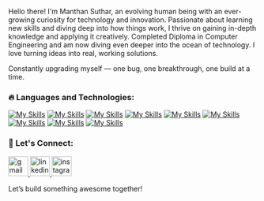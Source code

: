 <p>Hello there! I'm Manthan Suthar, an evolving human being with an ever-growing curiosity for technology and innovation. Passionate about learning new skills and diving deep into how things work, I thrive on gaining in-depth knowledge and applying it creatively. Completed Diploma in Computer Engineering and am now diving even deeper into the ocean of technology. I love turning ideas into real, working solutions.</p> 

<p>Constantly upgrading myself — one bug, one breakthrough, one build at a time.</p>  
  
### **🔥 Languages and Technologies:**  

[![My Skills](https://skillicons.dev/icons?i=dart)](https://dart.dev/)
[![My Skills](https://skillicons.dev/icons?i=flutter)](https://flutter.dev/)
[![My Skills](https://skillicons.dev/icons?i=java)](https://www.java.com/en/)
[![My Skills](https://skillicons.dev/icons?i=python)](https://www.python.org/)
[![My Skills](https://skillicons.dev/icons?i=pycharm)](https://www.jetbrains.com/pycharm/)
[![My Skills](https://skillicons.dev/icons?i=vscode)](https://code.visualstudio.com/)
[![My Skills](https://skillicons.dev/icons?i=php)](https://www.php.net/)
[![My Skills](https://skillicons.dev/icons?i=c)](https://www.c-language.org/)
[![My Skills](https://skillicons.dev/icons?i=cpp)](https://isocpp.org/)


### 🔗 Let's Connect: <br>

<a href="mailto:manthansuthar789@gmail.com">
<img src="https://github.com/user-attachments/assets/17b86a76-5394-44c5-ae65-ba574e994d66" alt="gmail" width="40" height="40">
</a>
<a href="https://www.linkedin.com/in/manthan-suthar-9138002a3">
<img src="https://github.com/user-attachments/assets/0a4932b4-520c-4c7d-b66e-79c25afbedb7" alt="linkedin" width="40" height="40">
</a>
<a href="https://www.instagram.com/justttt.manthan?igsh=MWh3aXZmOHRmbG16NQ==">
<img src="https://github.com/user-attachments/assets/b2f6b4a9-8fac-483a-a9ba-af644c75dffa" alt="instagram" width="40" height="40">
</a>

<p>Let’s build something awesome together!</p>

